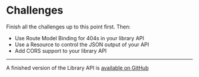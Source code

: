 # Challenges

Finish all the challenges up to this point first. Then:

- Use Route Model Binding for 404s in your library API
- Use a Resource to control the JSON output of your API
- Add CORS support to your library API

---

A finished version of the Library API is [available on GitHub](https://github.com/develop-me/library-api)
